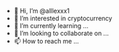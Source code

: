 - 👋 Hi, I’m @alllexxx1
- 👀 I’m interested in cryptocurrency 
- 🌱 I’m currently learning ...
- 💞️ I’m looking to collaborate on ...
- 📫 How to reach me ...

<!---
alllexxx1/alllexxx1 is a ✨ special ✨ repository because its `README.md` (this file) appears on your GitHub profile.
You can click the Preview link to take a look at your changes.
--->
